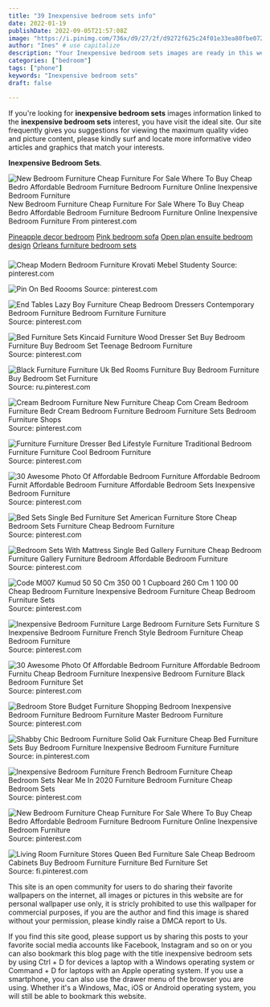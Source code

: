 ```yaml
---
title: "39 Inexpensive bedroom sets info"
date: 2022-01-19
publishDate: 2022-09-05T21:57:08Z
image: "https://i.pinimg.com/736x/d9/27/2f/d9272f625c24f01e33ea80fbe0720631.jpg"
author: "Ines" # use capitalize
description: "Your Inexpensive bedroom sets images are ready in this website. Inexpensive bedroom sets are a topic that is being searched for and liked by netizens today. You can Get the Inexpensive bedroom sets files here. Get all free vectors."
categories: ["bedroom"]
tags: ["phone"]
keywords: "Inexpensive bedroom sets"
draft: false

---
```


If you're looking for **inexpensive bedroom sets** images information linked to the **inexpensive bedroom sets** interest, you have visit the ideal  site.  Our site frequently  gives you  suggestions  for viewing  the maximum  quality video and picture  content, please kindly surf and locate more informative video articles and graphics  that match your interests.

**Inexpensive Bedroom Sets**. 

![New Bedroom Furniture Cheap Furniture For Sale Where To Buy Cheap Bedro Affordable Bedroom Furniture Bedroom Furniture Online Inexpensive Bedroom Furniture](https://i.pinimg.com/736x/9e/1d/cc/9e1dcc3c8c97551badbab7c8a44ddfc2.jpg "New Bedroom Furniture Cheap Furniture For Sale Where To Buy Cheap Bedro Affordable Bedroom Furniture Bedroom Furniture Online Inexpensive Bedroom Furniture")
New Bedroom Furniture Cheap Furniture For Sale Where To Buy Cheap Bedro Affordable Bedroom Furniture Bedroom Furniture Online Inexpensive Bedroom Furniture From pinterest.com

[Pineapple decor bedroom](/pineapple-decor-bedroom/)
[Pink bedroom sofa](/pink-bedroom-sofa/)
[Open plan ensuite bedroom design](/open-plan-ensuite-bedroom-design/)
[Orleans furniture bedroom sets](/orleans-furniture-bedroom-sets/)



### 

 


![Cheap Modern Bedroom Furniture Krovati Mebel Studenty](https://i.pinimg.com/originals/f1/8b/3c/f18b3c434c1c986c0c060e62d71a9159.jpg "Cheap Modern Bedroom Furniture Krovati Mebel Studenty")
Source: pinterest.com

 

![Pin On Bed Roooms](https://i.pinimg.com/originals/d2/ec/08/d2ec08ee4e6984642a953b279576028e.jpg "Pin On Bed Roooms")
Source: pinterest.com

 

![End Tables Lazy Boy Furniture Cheap Bedroom Dressers Contemporary Bedroom Furniture Bedroom Furniture Furniture](https://i.pinimg.com/736x/f2/6c/ab/f26cab5fc02283c3d486985eba858114.jpg "End Tables Lazy Boy Furniture Cheap Bedroom Dressers Contemporary Bedroom Furniture Bedroom Furniture Furniture")
Source: pinterest.com

 

![Bed Furniture Sets Kincaid Furniture Wood Dresser Set Buy Bedroom Furniture Buy Bedroom Set Teenage Bedroom Furniture](https://i.pinimg.com/736x/9d/d0/4b/9dd04bc3cbe77b08e5928b1313506de5.jpg "Bed Furniture Sets Kincaid Furniture Wood Dresser Set Buy Bedroom Furniture Buy Bedroom Set Teenage Bedroom Furniture")
Source: pinterest.com

 

![Black Furniture Furniture Uk Bed Rooms Furniture Buy Bedroom Furniture Buy Bedroom Set Furniture](https://i.pinimg.com/736x/2f/59/49/2f594970c46a52221bf036988e6bd426.jpg "Black Furniture Furniture Uk Bed Rooms Furniture Buy Bedroom Furniture Buy Bedroom Set Furniture")
Source: ru.pinterest.com

 

![Cream Bedroom Furniture New Furniture Cheap Com Cream Bedroom Furniture Bedr Cream Bedroom Furniture Bedroom Furniture Sets Bedroom Furniture Shops](https://i.pinimg.com/736x/2f/df/56/2fdf56774de5835d5fccf67eb922a009.jpg "Cream Bedroom Furniture New Furniture Cheap Com Cream Bedroom Furniture Bedr Cream Bedroom Furniture Bedroom Furniture Sets Bedroom Furniture Shops")
Source: pinterest.com

 

![Furniture Furniture Dresser Bed Lifestyle Furniture Traditional Bedroom Furniture Furniture Cool Bedroom Furniture](https://i.pinimg.com/736x/ce/e6/fc/cee6fcc212f60dcb19e6c23a1075ff78.jpg "Furniture Furniture Dresser Bed Lifestyle Furniture Traditional Bedroom Furniture Furniture Cool Bedroom Furniture")
Source: pinterest.com

 

![30 Awesome Photo Of Affordable Bedroom Furniture Affordable Bedroom Furnit Affordable Bedroom Furniture Affordable Bedroom Sets Inexpensive Bedroom Furniture](https://i.pinimg.com/originals/6f/be/ee/6fbeeed4c9db49cfdc25ef05e3633b3f.jpg "30 Awesome Photo Of Affordable Bedroom Furniture Affordable Bedroom Furnit Affordable Bedroom Furniture Affordable Bedroom Sets Inexpensive Bedroom Furniture")
Source: pinterest.com

 

![Bed Sets Single Bed Furniture Set American Furniture Store Cheap Bedroom Sets Furniture Cheap Bedroom Furniture](https://i.pinimg.com/736x/f0/ab/5e/f0ab5e1a16c139506fb6c8c6352303dd.jpg "Bed Sets Single Bed Furniture Set American Furniture Store Cheap Bedroom Sets Furniture Cheap Bedroom Furniture")
Source: pinterest.com

 

![Bedroom Sets With Mattress Single Bed Gallery Furniture Cheap Bedroom Furniture Gallery Furniture Bedroom Affordable Bedroom Furniture](https://i.pinimg.com/736x/8d/4b/c6/8d4bc6391f379f289e8d0f16d725417f.jpg "Bedroom Sets With Mattress Single Bed Gallery Furniture Cheap Bedroom Furniture Gallery Furniture Bedroom Affordable Bedroom Furniture")
Source: pinterest.com

 

![Code M007 Kumud 50 50 Cm 350 00 1 Cupboard 260 Cm 1 100 00 Cheap Bedroom Furniture Inexpensive Bedroom Furniture Cheap Bedroom Furniture Sets](https://i.pinimg.com/originals/95/11/15/951115dfa30f094b2ca983f6055b5e7d.jpg "Code M007 Kumud 50 50 Cm 350 00 1 Cupboard 260 Cm 1 100 00 Cheap Bedroom Furniture Inexpensive Bedroom Furniture Cheap Bedroom Furniture Sets")
Source: pinterest.com

 

![Inexpensive Bedroom Furniture Large Bedroom Furniture Sets Furniture S Inexpensive Bedroom Furniture French Style Bedroom Furniture Cheap Bedroom Furniture](https://i.pinimg.com/736x/df/ed/55/dfed559cce9350c7f5e3ce9259fe1af1.jpg "Inexpensive Bedroom Furniture Large Bedroom Furniture Sets Furniture S Inexpensive Bedroom Furniture French Style Bedroom Furniture Cheap Bedroom Furniture")
Source: pinterest.com

 

![30 Awesome Photo Of Affordable Bedroom Furniture Affordable Bedroom Furnitu Cheap Bedroom Furniture Inexpensive Bedroom Furniture Black Bedroom Furniture Set](https://i.pinimg.com/originals/06/16/9a/06169a51d15c916b48cf57a207b6b132.jpg "30 Awesome Photo Of Affordable Bedroom Furniture Affordable Bedroom Furnitu Cheap Bedroom Furniture Inexpensive Bedroom Furniture Black Bedroom Furniture Set")
Source: pinterest.com

 

![Bedroom Store Budget Furniture Shopping Bedroom Inexpensive Bedroom Furniture Bedroom Furniture Master Bedroom Furniture](https://i.pinimg.com/736x/3a/80/0d/3a800de2105547e9dd5f49f36711b3f1.jpg "Bedroom Store Budget Furniture Shopping Bedroom Inexpensive Bedroom Furniture Bedroom Furniture Master Bedroom Furniture")
Source: pinterest.com

 

![Shabby Chic Bedroom Furniture Solid Oak Furniture Cheap Bed Furniture Sets Buy Bedroom Furniture Inexpensive Bedroom Furniture Furniture](https://i.pinimg.com/736x/aa/be/ce/aabece25d0931a1c0a543a20fa3baea2.jpg "Shabby Chic Bedroom Furniture Solid Oak Furniture Cheap Bed Furniture Sets Buy Bedroom Furniture Inexpensive Bedroom Furniture Furniture")
Source: in.pinterest.com

 

![Inexpensive Bedroom Furniture French Bedroom Furniture Cheap Bedroom Sets Near Me In 2020 Furniture Bedroom Furniture Cheap Bedroom Sets](https://i.pinimg.com/736x/87/a9/69/87a96949a946fdbdfff78accff85da56.jpg "Inexpensive Bedroom Furniture French Bedroom Furniture Cheap Bedroom Sets Near Me In 2020 Furniture Bedroom Furniture Cheap Bedroom Sets")
Source: pinterest.com

 

![New Bedroom Furniture Cheap Furniture For Sale Where To Buy Cheap Bedro Affordable Bedroom Furniture Bedroom Furniture Online Inexpensive Bedroom Furniture](https://i.pinimg.com/736x/9e/1d/cc/9e1dcc3c8c97551badbab7c8a44ddfc2.jpg "New Bedroom Furniture Cheap Furniture For Sale Where To Buy Cheap Bedro Affordable Bedroom Furniture Bedroom Furniture Online Inexpensive Bedroom Furniture")
Source: pinterest.com

 

![Living Room Furniture Stores Queen Bed Furniture Sale Cheap Bedroom Cabinets Buy Bedroom Furniture Furniture Bed Furniture Set](https://i.pinimg.com/736x/d9/27/2f/d9272f625c24f01e33ea80fbe0720631.jpg "Living Room Furniture Stores Queen Bed Furniture Sale Cheap Bedroom Cabinets Buy Bedroom Furniture Furniture Bed Furniture Set")
Source: fi.pinterest.com

 

This site is an open community for users to do sharing their favorite wallpapers on the internet, all images or pictures in this website are for personal wallpaper use only, it is stricly prohibited to use this wallpaper for commercial purposes, if you are the author and find this image is shared without your permission, please kindly raise a DMCA report to Us.

If you find this site good, please support us by sharing this posts to your favorite social media accounts like Facebook, Instagram and so on or you can also bookmark this blog page with the title inexpensive bedroom sets by using Ctrl + D for devices a laptop with a Windows operating system or Command + D for laptops with an Apple operating system. If you use a smartphone, you can also use the drawer menu of the browser you are using. Whether it's a Windows, Mac, iOS or Android operating system, you will still be able to bookmark this website.
